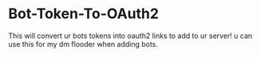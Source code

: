 # Bot-Token-To-OAuth2
This will convert ur bots tokens into oauth2 links to add to ur server! u can use this for my dm flooder when adding bots.
